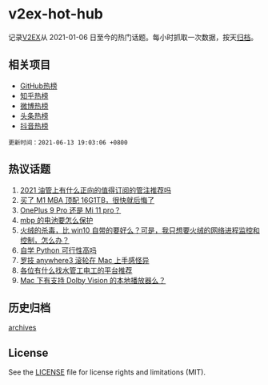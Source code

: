 # v2ex-hot-hub

 记录[V2EX](https://www.v2ex.com/)从 2021-01-06 日至今的热门话题。每小时抓取一次数据，按天[归档](archives)。
 
 ## 相关项目

- [GitHub热榜](https://github.com/snaildev/github-hot-hub)
- [知乎热榜](https://github.com/snaildev/zhihu-hot-hub)
- [微博热榜](https://github.com/snaildev/weibo-hot-hub)
- [头条热榜](https://github.com/snaildev/toutiao-hot-hub)
- [抖音热榜](https://github.com/snaildev/douyin-hot-hub)


 `更新时间：2021-06-13 19:03:06 +0800`

## 热议话题

1. [2021 油管上有什么正向的值得订阅的管注推荐吗](https://www.v2ex.com/t/783183)
1. [买了 M1 MBA 顶配 16G1TB，很快就后悔了](https://www.v2ex.com/t/783112)
1. [OnePlus 9 Pro 还是 Mi 11 pro？](https://www.v2ex.com/t/783185)
1. [mbp 的电池要怎么保护](https://www.v2ex.com/t/783125)
1. [火绒的杀毒，比 win10 自带的要好么？可是，我只想要火绒的网络进程监控和控制，怎么办？](https://www.v2ex.com/t/783173)
1. [自学 Python 可行性高吗](https://www.v2ex.com/t/783175)
1. [罗技 anywhere3 滚轮在 Mac 上手感怪异](https://www.v2ex.com/t/783114)
1. [各位有什么找水管工电工的平台推荐](https://www.v2ex.com/t/783117)
1. [Mac 下有支持 Dolby Vision 的本地播放器么？](https://www.v2ex.com/t/783200)

## 历史归档

[archives](archives)

## License

See the [LICENSE](LICENSE) file for license rights and limitations (MIT).
